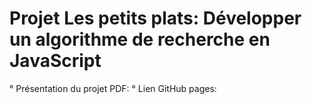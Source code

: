 # Projet Les petits plats: Développer un algorithme de recherche en JavaScript

° Présentation du projet PDF:
° Lien GitHub pages: 
